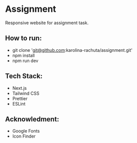 # Assignment

Responsive website for assignment task.

## How to run:

- git clone 'git@github.com:karolina-rachuta/assignment.git'
- npm install
- npm run dev

## Tech Stack:

- Next.js
- Tailwind CSS
- Prettier
- ESLint

## Acknowledment:

- Google Fonts
- Icon Finder
